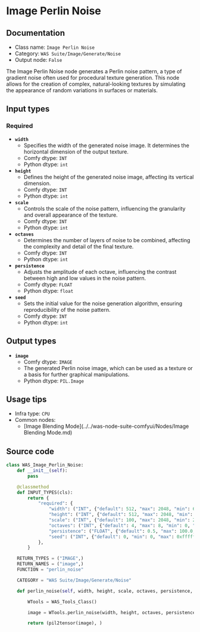 # Image Perlin Noise
## Documentation
- Class name: `Image Perlin Noise`
- Category: `WAS Suite/Image/Generate/Noise`
- Output node: `False`

The Image Perlin Noise node generates a Perlin noise pattern, a type of gradient noise often used for procedural texture generation. This node allows for the creation of complex, natural-looking textures by simulating the appearance of random variations in surfaces or materials.
## Input types
### Required
- **`width`**
    - Specifies the width of the generated noise image. It determines the horizontal dimension of the output texture.
    - Comfy dtype: `INT`
    - Python dtype: `int`
- **`height`**
    - Defines the height of the generated noise image, affecting its vertical dimension.
    - Comfy dtype: `INT`
    - Python dtype: `int`
- **`scale`**
    - Controls the scale of the noise pattern, influencing the granularity and overall appearance of the texture.
    - Comfy dtype: `INT`
    - Python dtype: `int`
- **`octaves`**
    - Determines the number of layers of noise to be combined, affecting the complexity and detail of the final texture.
    - Comfy dtype: `INT`
    - Python dtype: `int`
- **`persistence`**
    - Adjusts the amplitude of each octave, influencing the contrast between high and low values in the noise pattern.
    - Comfy dtype: `FLOAT`
    - Python dtype: `float`
- **`seed`**
    - Sets the initial value for the noise generation algorithm, ensuring reproducibility of the noise pattern.
    - Comfy dtype: `INT`
    - Python dtype: `int`
## Output types
- **`image`**
    - Comfy dtype: `IMAGE`
    - The generated Perlin noise image, which can be used as a texture or a basis for further graphical manipulations.
    - Python dtype: `PIL.Image`
## Usage tips
- Infra type: `CPU`
- Common nodes:
    - [Image Blending Mode](../../was-node-suite-comfyui/Nodes/Image Blending Mode.md)



## Source code
```python
class WAS_Image_Perlin_Noise:
    def __init__(self):
        pass

    @classmethod
    def INPUT_TYPES(cls):
        return {
            "required": {
                "width": ("INT", {"default": 512, "max": 2048, "min": 64, "step": 1}),
                "height": ("INT", {"default": 512, "max": 2048, "min": 64, "step": 1}),
                "scale": ("INT", {"default": 100, "max": 2048, "min": 2, "step": 1}),
                "octaves": ("INT", {"default": 4, "max": 8, "min": 0, "step": 1}),
                "persistence": ("FLOAT", {"default": 0.5, "max": 100.0, "min": 0.01, "step": 0.01}),
                "seed": ("INT", {"default": 0, "min": 0, "max": 0xffffffffffffffff}),
            },
        }

    RETURN_TYPES = ("IMAGE",)
    RETURN_NAMES = ("image",)
    FUNCTION = "perlin_noise"

    CATEGORY = "WAS Suite/Image/Generate/Noise"

    def perlin_noise(self, width, height, scale, octaves, persistence, seed):

        WTools = WAS_Tools_Class()

        image = WTools.perlin_noise(width, height, octaves, persistence, scale, seed)

        return (pil2tensor(image), )

```
